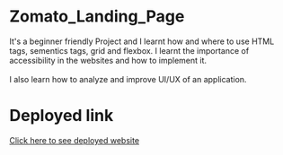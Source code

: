 # Zomato_Landing_Page

It's a beginner friendly Project and I learnt how and where to use HTML tags, sementics tags, grid and flexbox. I learnt the importance of accessibility in the websites and how to implement it.<br><br>
I also learn how to analyze and improve UI/UX of an application.

# Deployed link
<a href = "https://zomato-landing-page-tanishakindo.vercel.app/">Click here to see deployed website</a>
